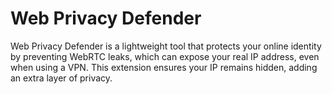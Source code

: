 # Web Privacy Defender
Web Privacy Defender is a lightweight tool that protects your online identity by preventing WebRTC leaks, which can expose your real IP address, even when using a VPN. This extension ensures your IP remains hidden, adding an extra layer of privacy.
